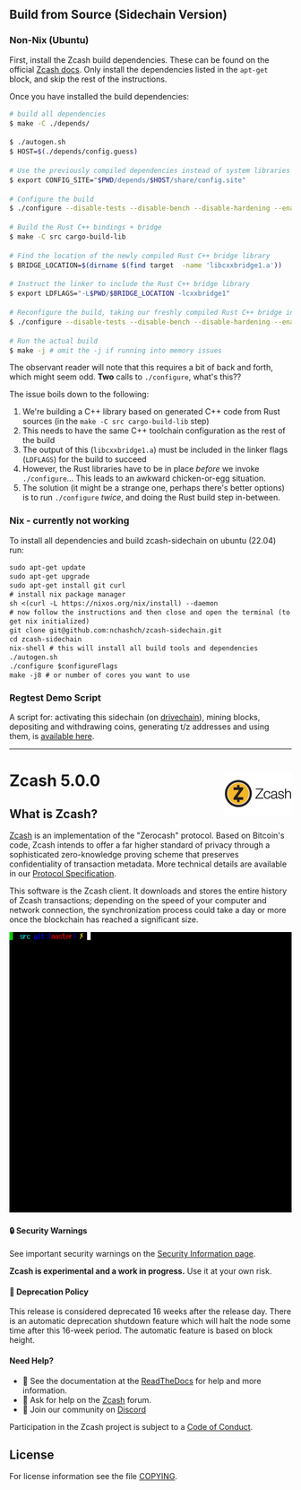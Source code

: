 ## Build from Source (Sidechain Version)

### Non-Nix (Ubuntu)

First, install the Zcash build dependencies. These can be found on the 
official [Zcash docs](https://zcash.readthedocs.io/en/master/rtd_pages/Debian-Ubuntu-build.html). 
Only install the dependencies listed in the `apt-get` block, and skip 
the rest of the instructions. 

Once you have installed the build dependencies:

```bash
# build all dependencies
$ make -C ./depends/

$ ./autogen.sh
$ HOST=$(./depends/config.guess)

# Use the previously compiled dependencies instead of system libraries
$ export CONFIG_SITE="$PWD/depends/$HOST/share/config.site"  

# Configure the build
$ ./configure --disable-tests --disable-bench --disable-hardening --enable-online-rust

# Build the Rust C++ bindings + bridge
$ make -C src cargo-build-lib

# Find the location of the newly compiled Rust C++ bridge library
$ BRIDGE_LOCATION=$(dirname $(find target  -name 'libcxxbridge1.a'))

# Instruct the linker to include the Rust C++ bridge library
$ export LDFLAGS="-L$PWD/$BRIDGE_LOCATION -lcxxbridge1" 

# Reconfigure the build, taking our freshly compiled Rust C++ bridge into account.
$ ./configure --disable-tests --disable-bench --disable-hardening --enable-online-rust

# Run the actual build
$ make -j # omit the -j if running into memory issues
```

The observant reader will note that this requires a bit of back and forth, which
might seem odd. **Two** calls to `./configure`, what's this??

The issue boils down to the following: 

1. We're building a C++ library based on generated C++ code from Rust sources (in the `make -C src cargo-build-lib` step)
2. This needs to have the same C++ toolchain configuration as the rest of the build
3. The output of this (`libcxxbridge1.a`) must be included in the linker flags (`LDFLAGS`) for the build to succeed
3. However, the Rust libraries have to be in place _before_ we invoke `./configure`... This leads to an awkward chicken-or-egg situation.
4. The solution (it might be a strange one, perhaps there's better options) is to run `./configure` _twice_, and doing the Rust build step in-between.

### Nix - currently not working

To install all dependencies and build zcash-sidechain on ubuntu (22.04) run:

```
sudo apt-get update
sudo apt-get upgrade
sudo apt-get install git curl
# install nix package manager
sh <(curl -L https://nixos.org/nix/install) --daemon
# now follow the instructions and then close and open the terminal (to get nix initialized)
git clone git@github.com:nchashch/zcash-sidechain.git
cd zcash-sidechain
nix-shell # this will install all build tools and dependencies
./autogen.sh
./configure $configureFlags
make -j8 # or number of cores you want to use
```

### Regtest Demo Script

A script for: activating this sidechain (on [drivechain](https://github.com/drivechain-project/mainchain/)), mining blocks, depositing and withdrawing coins, generating t/z addresses and using them, is [available here](zside-tour-2022.sh).


--------------------------



Zcash 5.0.0
<img align="right" width="120" height="80" src="doc/imgs/logo.png">
===========

What is Zcash?
--------------

[Zcash](https://z.cash/) is an implementation of the "Zerocash" protocol.
Based on Bitcoin's code, Zcash intends to offer a far higher standard of privacy
through a sophisticated zero-knowledge proving scheme that preserves
confidentiality of transaction metadata. More technical details are available
in our [Protocol Specification](https://zips.z.cash/protocol/protocol.pdf).

This software is the Zcash client. It downloads and stores the entire history
of Zcash transactions; depending on the speed of your computer and network
connection, the synchronization process could take a day or more once the
blockchain has reached a significant size.

<p align="center">
  <img src="doc/imgs/zcashd_screen.gif" height="500">
</p>

#### :lock: Security Warnings

See important security warnings on the
[Security Information page](https://z.cash/support/security/).

**Zcash is experimental and a work in progress.** Use it at your own risk.

####  :ledger: Deprecation Policy

This release is considered deprecated 16 weeks after the release day. There
is an automatic deprecation shutdown feature which will halt the node some
time after this 16-week period. The automatic feature is based on block
height.

#### Need Help?

* :blue_book: See the documentation at the [ReadTheDocs](https://zcash.readthedocs.io)
  for help and more information.
* :incoming_envelope: Ask for help on the [Zcash](https://forum.z.cash/) forum.
* :speech_balloon: Join our community on [Discord](https://discordapp.com/invite/PhJY6Pm)

Participation in the Zcash project is subject to a
[Code of Conduct](code_of_conduct.md).


License
-------

For license information see the file [COPYING](COPYING).
